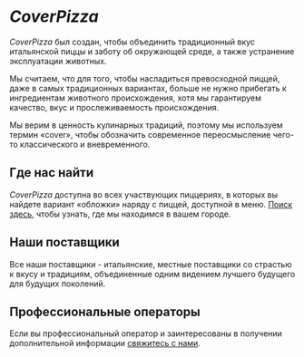 
# *CoverPizza*

*CoverPizza* был создан, чтобы объединить традиционный вкус итальянской пиццы и заботу об окружающей среде, а также устранение эксплуатации животных.

Мы считаем, что для того, чтобы насладиться превосходной пиццей, даже в самых традиционных вариантах, больше не нужно прибегать к ингредиентам животного происхождения, хотя мы гарантируем качество, вкус и прослеживаемость происхождения.

Мы верим в ценность кулинарных традиций, поэтому мы используем термин «cover», чтобы обозначить современное переосмысление чего-то классического и вневременного.

## Где нас найти

*CoverPizza* доступна во всех участвующих пиццериях, в которых вы найдете вариант «обложки» наряду с пиццей, доступной в меню. [Поиск здесь](home), чтобы узнать, где мы находимся в вашем городе.

## Наши поставщики

Все наши поставщики - итальянские, местные поставщики со страстью к вкусу и традициям, объединенные одним видением лучшего будущего для будущих поколений.

## Профессиональные операторы

Если вы профессиональный оператор и заинтересованы в получении дополнительной информации [свяжитесь с нами](contact).